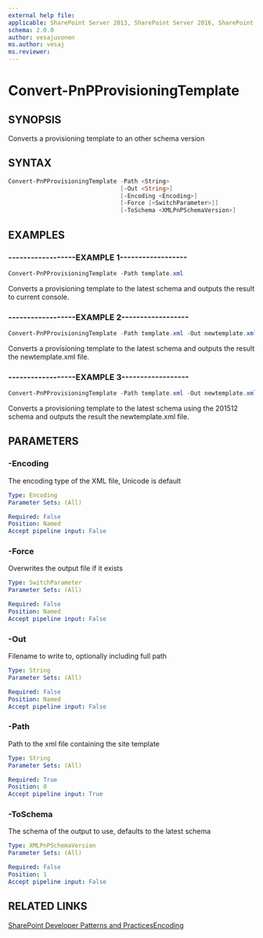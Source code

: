 ```yaml
---
external help file:
applicable: SharePoint Server 2013, SharePoint Server 2016, SharePoint Online
schema: 2.0.0
author: vesajuvonen
ms.author: vesaj
ms.reviewer:
---
```

# Convert-PnPProvisioningTemplate

## SYNOPSIS
Converts a provisioning template to an other schema version

## SYNTAX 

```powershell
Convert-PnPProvisioningTemplate -Path <String>
                                [-Out <String>]
                                [-Encoding <Encoding>]
                                [-Force [<SwitchParameter>]]
                                [-ToSchema <XMLPnPSchemaVersion>]
```

## EXAMPLES

### ------------------EXAMPLE 1------------------
```powershell
Convert-PnPProvisioningTemplate -Path template.xml
```

Converts a provisioning template to the latest schema and outputs the result to current console.

### ------------------EXAMPLE 2------------------
```powershell
Convert-PnPProvisioningTemplate -Path template.xml -Out newtemplate.xml
```

Converts a provisioning template to the latest schema and outputs the result the newtemplate.xml file.

### ------------------EXAMPLE 3------------------
```powershell
Convert-PnPProvisioningTemplate -Path template.xml -Out newtemplate.xml -ToSchema V201512
```

Converts a provisioning template to the latest schema using the 201512 schema and outputs the result the newtemplate.xml file.

## PARAMETERS

### -Encoding
The encoding type of the XML file, Unicode is default

```yaml
Type: Encoding
Parameter Sets: (All)

Required: False
Position: Named
Accept pipeline input: False
```

### -Force
Overwrites the output file if it exists

```yaml
Type: SwitchParameter
Parameter Sets: (All)

Required: False
Position: Named
Accept pipeline input: False
```

### -Out
Filename to write to, optionally including full path

```yaml
Type: String
Parameter Sets: (All)

Required: False
Position: Named
Accept pipeline input: False
```

### -Path
Path to the xml file containing the site template

```yaml
Type: String
Parameter Sets: (All)

Required: True
Position: 0
Accept pipeline input: True
```

### -ToSchema
The schema of the output to use, defaults to the latest schema

```yaml
Type: XMLPnPSchemaVersion
Parameter Sets: (All)

Required: False
Position: 1
Accept pipeline input: False
```

## RELATED LINKS

[SharePoint Developer Patterns and Practices](https://aka.ms/sppnp)[Encoding](https://msdn.microsoft.com/en-us/library/system.text.encoding_properties.aspx)
